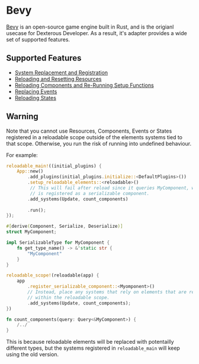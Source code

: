 # Bevy

[Bevy](https://bevyengine.org/) is an open-source game engine built in Rust, and is the origianl usecase for Dexterous Developer. As a result, it's adapter provides a wide set of supported features.

## Supported Features

- [System Replacement and Registration](./system_replacement.md)
- [Reloading and Resetting Resources](./resources.md)
- [Reloading Components and Re-Running Setup Functions](./components.md)
- [Replacing Events](./events.md)
- [Reloading States](./states.md)

## Warning

Note that you cannot use Resources, Components, Events or States registered in a reloadable scope outside of the elements systems tied to that scope. Otherwise, you run the risk of running into undefined behaviour.

For example:

```rust
reloadable_main!((initial_plugins) {
    App::new()
        .add_plugins(initial_plugins.initialize::<DefaultPlugins>())
        .setup_reloadable_elements::<reloadable>()
         // This will fail after reload since it queries MyComponent, which
         // is registered as a serializable component.
        .add_systems(Update, count_components)
        
        .run();
});

#[derive(Component, Serialize, Deserialize)]
struct MyComponent;

impl SerializableType for MyComponent {
    fn get_type_name() -> &'static str {
        "MyComponent"
    }
}

reloadable_scope!(reloadable(app) {
    app
        .register_serializable_component::<Myomponent>()
        // Instead, place any systems that rely on elements that are reloadable
        // within the reloadable scope.
        .add_systems(Update, count_components);
})

fn count_components(query: Query<&MyComponent>) {
    /../
}

```

This is because reloadable elements will be replaced with potentailly different types, but the systems registered in `reloadable_main` will keep using the old version.
